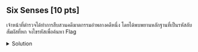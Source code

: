 ## Six Senses [10 pts]

เจ้าหน้าที่ตำรวจได้ทำการสืบสวนคดีฆาตกรรมอำพลางคดีหนึ่ง โดยได้พบพยานหลักฐานที่เป็นรหัสลับสัมผัสที่หก จงไขรหัสเพื่อค้นหา Flag

<details>
    <summary>Solution</summary>
    
TLDR : `Relace with 0, 1 -> From binary -> From base64 -> From Hex -> URL decode -> ROT13`
</details>